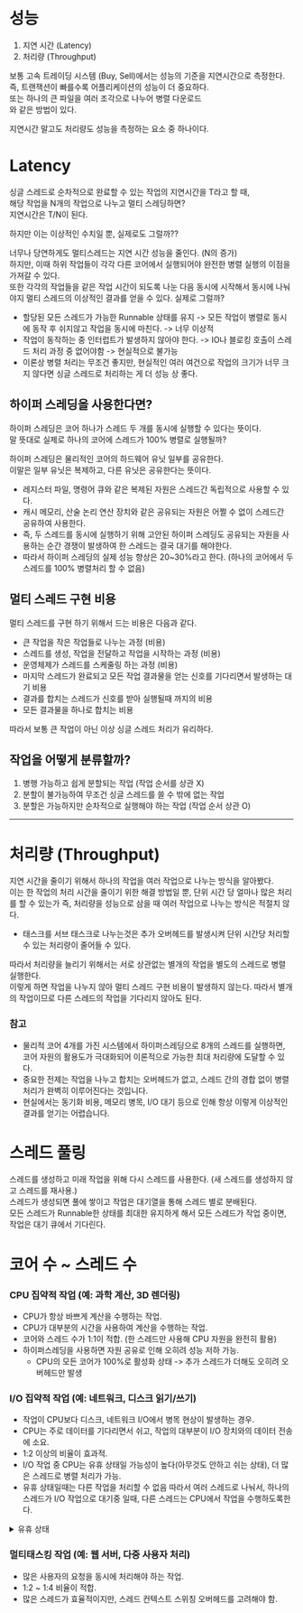 # 성능

1. 지연 시간 (Latency)
2. 처리량 (Throughput)

보통 고속 트레이딩 시스템 (Buy, Sell)에서는 성능의 기준을 지연시간으로 측정한다.      
즉, 트랜잭션이 빠를수록 어플리케이션의 성능이 더 중요하다.   
또는 하나의 큰 파일을 여러 조각으로 나누어 병렬 다운로드   
와 같은 방법이 있다.


지연시간 말고도 처리량도 성능을 측정하는 요소 중 하나이다.   


# Latency

싱글 스레드로 순차적으로 완료할 수 있는 작업의 지연시간을 T라고 할 때,   
해당 작업을 N개의 작업으로 나누고 멀티 스레딩하면?   
지연시간은 T/N이 된다.   

하지만 이는 이상적인 수치일 뿐, 실제로도 그럴까??   

너무나 당연하게도 멀티스레드는 지연 시간 성능을 줄인다. (N의 증가)   
하지만, 이때 하위 작업들이 각각 다른 코어에서 실행되어야 완전한 병렬 실행의 이점을 가져갈 수 있다.   
또한 각각의 작업들을 같은 작업 시간이 되도록 나눈 다음 동시에 시작해서 동시에 나눠야지 멀티 스레드의 이상적인 결과를 얻을 수 있다. 실제로 그럴까?
- 할당된 모든 스레드가 가능한 Runnable 상태를 유지 -> 모든 작업이 병렬로 동시에 동작 후 쉬지않고 작업을 동시에 마친다. -> 너무 이상적   
- 작업이 동작하는 중 인터럽트가 발생하지 않아야 한다. -> IO나 블로킹 호출이 스레드 처리 과정 중 없어야함 -> 현실적으로 불가능
- 이론상 병렬 처리는 무조건 좋지만, 현실적인 여러 여건으로 작업의 크기가 너무 크지 않다면 싱글 스레드로 처리하는 게 더 성능 상 좋다.   


## 하이퍼 스레딩을 사용한다면?

하이퍼 스레딩은 코어 하나가 스레드 두 개를 동시에 실행할 수 있다는 뜻이다.   
말 뜻대로 실제로 하나의 코어에 스레드가 100% 병렬로 실행될까?   

하이퍼 스레딩은 물리적인 코어의 하드웨어 유닛 일부를 공유한다.   
이말은 일부 유닛은 복제하고, 다른 유닛은 공유한다는 뜻이다.   
- 레지스터 파일, 명령어 큐와 같은 복제된 자원은 스레드간 독립적으로 사용할 수 있다.   
- 캐시 메모리, 산술 논리 연산 장치와 같은 공유되는 자원은 어쩔 수 없이 스레드간 공유하여 사용한다.
- 즉, 두 스레드를 동시에 실행하기 위해 고안된 하이퍼 스레딩도 공유되는 자원을 사용하는 순간 경쟁이 발생하여 한 스레드는 결국 대기를 해야한다.   
- 따라서 하이퍼 스레딩의 실제 성능 향상은 20~30%라고 한다. (하나의 코어에서 두 스레드를 100% 병렬처리 할 수 없음)


## 멀티 스레드 구현 비용
멀티 스레드를 구현 하기 위해서 드는 비용은 다음과 같다.

- 큰 작업을 작은 작업들로 나누는 과정 (비용)
- 스레드를 생성, 작업을 전달하고 작업을 시작하는 과정 (비용)
- 운영체제가 스레드를 스케줄링 하는 과정 (비용)
- 마지막 스레드가 완료되고 모든 작업 결과물을 얻는 신호를 기다리면서 발생하는 대기 비용
- 결과를 합치는 스레드가 신호를 받아 실행될때 까지의 비용
- 모든 결과물을 하나로 합치는 비용

따라서 보통 큰 작업이 아닌 이상 싱글 스레드 처리가 유리하다.   

## 작업을 어떻게 분류할까?
1. 병행 가능하고 쉽게 분할되는 작업 (작업 순서를 상관 X)
2. 분할이 불가능하여 무조건 싱글 스레드를 쓸 수 밖에 없는 작업
3. 분할은 가능하지만 순차적으로 실행해야 하는 작업 (작업 순서 상관 O)


<hr>

# 처리량 (Throughput)

지연 시간을 줄이기 위해서 하나의 작업을 여러 작업으로 나누는 방식을 알아봤다.   
이는 한 작업의 처리 시간을 줄이기 위한 해결 방법일 뿐, 단위 시간 당 얼마나 많은 처리를 할 수 있는가 즉, 처리량을 성능으로 삼을 때 여러 작업으로 나누는 방식은 적절치 않다.   
- 태스크를 서브 태스크로 나누는것은 추가 오버헤드를 발생시켜 단위 시간당 처리할 수 있는 처리량이 줄어들 수 있다.   

따라서 처리량을 늘리기 위해서는 서로 상관없는 별개의 작업을 별도의 스레드로 병렬 실행한다.   
이렇게 하면 작업을 나누지 않아 멀티 스레드 구현 비용이 발생하지 않는다. 따라서 별개의 작업이므로 다른 스레드의 작업을 기다리지 않아도 된다.


### 참고
- 물리적 코어 4개를 가진 시스템에서 하이퍼스레딩으로 8개의 스레드를 실행하면, 코어 자원의 활용도가 극대화되어 이론적으로 가능한 최대 처리량에 도달할 수 있다.   
- 중요한 전제는 작업을 나누고 합치는 오버헤드가 없고, 스레드 간의 경합 없이 병렬 처리가 완벽히 이루어진다는 것입니다.   
- 현실에서는 동기화 비용, 메모리 병목, I/O 대기 등으로 인해 항상 이렇게 이상적인 결과를 얻기는 어렵습니다.

# 스레드 풀링

스레드를 생성하고 미래 작업을 위해 다시 스레드를 사용한다. (새 스레드를 생성하지 않고 스레드를 재사용.)      
스레드가 생성되면 풀에 쌓이고 작업은 대기열을 통해 스레드 별로 분배된다.   
모든 스레드가 Runnable한 상태를 최대한 유지하게 해서 모든 스레드가 작업 중이면, 작업은 대기 큐에서 기다린다.   


# 코어 수 ~ 스레드 수

### CPU 집약적 작업 (예: 과학 계산, 3D 렌더링)
- CPU가 항상 바쁘게 계산을 수행하는 작업.   
- CPU가 대부분의 시간을 사용하여 계산을 수행하는 작업.   
- 코어와 스레드 수가 1:1이 적합. (한 스레드만 사용해 CPU 자원을 완전히 활용)
- 하이퍼스레딩을 사용하면 자원 공유로 인해 오히려 성능 저하 가능.   
  - CPU의 모든 코어가 100%로 활성화 상태 -> 추가 스레드가 더해도 오히려 오버헤드만 발생
### I/O 집약적 작업 (예: 네트워크, 디스크 읽기/쓰기)
- 작업이 CPU보다 디스크, 네트워크 I/O에서 병목 현상이 발생하는 경우.
- CPU는 주로 데이터를 기다리면서 쉬고, 작업의 대부분이 I/O 장치와의 데이터 전송에 소요.   
- 1:2 이상의 비율이 효과적.
- I/O 작업 중 CPU는 유휴 상태일 가능성이 높다(아무것도 안하고 쉬는 상태), 더 많은 스레드로 병렬 처리가 가능.
- 유휴 상태일때는 다른 작업을 처리할 수 없음 따라서 여러 스레드로 나눠서, 하나의 스레드가 I/O 작업으로 대기중 일때, 다른 스레드는 CPU에서 작업을 수행하도록한다.

<details>
<summary>유휴 상태</summary>

- 스레드를 늘리면 유휴 시간이 줄어드는 이유
    -  (1) 스레드가 하나인 경우 
     작업 1개를 처리하고 있을 때, I/O 작업 중 CPU는 기다리고만 있습니다(I/O 대기 상태이자 유휴 상태).
     이때, CPU가 쉬고 있는 동안 다른 작업을 처리할 수 없습니다.
    - (2) 스레드가 여러 개인 경우   
    여러 스레드가 동시에 실행되도록 하면:
    하나의 스레드가 I/O 작업으로 대기 중일 때, 다른 스레드가 CPU에서 작업을 수행할 수 있습니다.
    결과적으로 **CPU가 쉬는 시간(유휴 시간)**이 줄어들게 됩니다.


</details>

### 멀티태스킹 작업 (예: 웹 서버, 다중 사용자 처리)
- 많은 사용자의 요청을 동시에 처리해야 하는 작업.
- 1:2 ~ 1:4 비율이 적합.
- 많은 스레드가 효율적이지만, 스레드 컨텍스트 스위칭 오버헤드를 고려해야 함.



